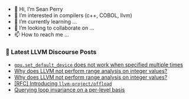 - 👋 Hi, I’m Sean Perry
- 👀 I’m interested in compilers (c++, COBOL, llvm)
- 🌱 I’m currently learning ...
- 💞️ I’m looking to collaborate on ...
- 📫 How to reach me ...

<!---
s66perry/s66perry is a ✨ special ✨ repository because its `README.md` (this file) appears on your GitHub profile.
You can click the Preview link to take a look at your changes.
--->
### 📕 Latest LLVM Discourse Posts

<!-- DISCOURSE-LLVM:START -->
- [`gpu.set_default_device` does not work when specified multiple times](https://discourse.llvm.org/t/gpu-set-default-device-does-not-work-when-specified-multiple-times/74317#post_2)
- [Why does LLVM not perform range analysis on integer values?](https://discourse.llvm.org/t/why-does-llvm-not-perform-range-analysis-on-integer-values/74341#post_3)
- [Why does LLVM not perform range analysis on integer values?](https://discourse.llvm.org/t/why-does-llvm-not-perform-range-analysis-on-integer-values/74341#post_2)
- [[RFC] Introducing `llvm-project/offload`](https://discourse.llvm.org/t/rfc-introducing-llvm-project-offload/74302#post_16)
- [Querying loop invariance on a per-level basis](https://discourse.llvm.org/t/querying-loop-invariance-on-a-per-level-basis/74300#post_8)
<!-- DISCOURSE-LLVM:END -->

